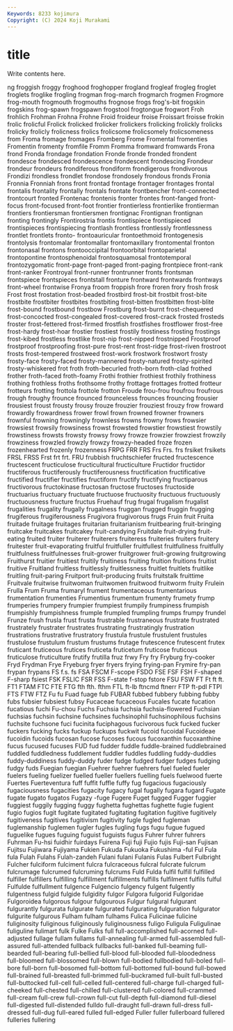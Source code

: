 ```yaml
---
Keywords: 8233 kojimura
Copyright: (C) 2024 Koji Murakami
---
```


# title

Write contents here.



ng
froggish froggy froghood froghopper frogland frogleaf frogleg froglet froglets froglike
frogling frogman frog-march frogmarch frogmen Frogmore frog-mouth frogmouth frogmouths frognose
frogs frog's-bit frogskin frogskins frog-spawn frogspawn frogstool frogtongue frogwort Froh
frohlich Frohman Frohna Frohne Froid froideur froise Froissart froisse frokin
frolic frolicful Frolick frolicked frolicker frolickers frolicking frolickly frolicks frolicky
frolicly frolicness frolics frolicsome frolicsomely frolicsomeness from Froma fromage fromages
Fromberg Frome Fromental fromenties Fromentin fromenty fromfile Fromm Fromma fromward
fromwards Frona frond Fronda frondage frondation Fronde fronde fronded frondent
frondesce frondesced frondescence frondescent frondescing Frondeur frondeur frondeurs frondiferous frondiform
frondigerous frondivorous Frondizi frondless frondlet frondose frondosely frondous fronds Fronia
Fronnia Fronniah frons front frontad frontage frontager frontages frontal frontalis
frontality frontally frontals frontate frontbencher front-connected frontcourt fronted Frontenac frontenis
fronter frontes front-fanged front-focus front-focused front-foot frontier frontierless frontierlike frontierman
frontiers frontiersman frontiersmen frontignac Frontignan frontignan fronting frontingly Frontirostria frontis
frontispiece frontispieced frontispieces frontispiecing frontlash frontless frontlessly frontlessness frontlet frontlets
fronto- frontoauricular frontoethmoid frontogenesis frontolysis frontomalar frontomallar frontomaxillary frontomental fronton
frontonasal frontons frontooccipital frontoorbital frontoparietal frontopontine frontosphenoidal frontosquamosal frontotemporal frontozygomatic
front-page front-paged front-paging frontpiece front-rank front-ranker Frontroyal front-runner frontrunner fronts
frontsman frontspiece frontspieces frontstall fronture frontward frontwards frontways front-wheel frontwise
Fronya froom froppish frore froren frory frosh frosk Frost frost
frostation frost-beaded frostbird frost-bit frostbit frost-bite frostbite frostbiter frostbites frostbiting
frost-bitten frostbitten frost-blite frost-bound frostbound frostbow Frostburg frost-burnt frost-chequered frost-concocted
frost-congealed frost-covered frost-crack frosted frosteds froster frost-fettered frost-firmed frostfish frostfishes
frostflower frost-free frost-hardy frost-hoar frostier frostiest frostily frostiness frosting frostings
frost-kibed frostless frostlike frost-nip frost-nipped frostnipped Frostproof frostproof frostproofing frost-pure
frost-rent frost-ridge frost-riven frostroot frosts frost-tempered frostweed frost-work frostwork frostwort
frosty frosty-face frosty-faced frosty-mannered frosty-natured frosty-spirited frosty-whiskered frot froth froth-becurled
froth-born froth-clad frothed frother froth-faced froth-foamy Frothi frothier frothiest frothily
frothiness frothing frothless froths frothsome frothy frottage frottages frotted frotteur
frotteurs frotting frottola frottole frotton Froude frou-frou froufrou froufrous frough
froughy frounce frounced frounceless frounces frouncing frousier frousiest froust frousty
frousy frouze frouzier frouziest frouzy frow froward frowardly frowardness frower
frowl frown frowned frowner frowners frownful frowning frowningly frownless frowns
frowny frows frowsier frowsiest frowsily frowsiness frowst frowsted frowstier frowstiest
frowstily frowstiness frowsts frowsty frowsy frowy frowze frowzier frowziest frowzily
frowziness frowzled frowzly frowzy frowzy-headed froze frozen frozenhearted frozenly frozenness
FRPG FRR FRS Frs Frs. frs frsiket frsikets FRSL FRSS
Frst frt frt. FRU frubbish fruchtschiefer fructed fructescence fructescent fructiculose
fructicultural fructiculture Fructidor fructidor fructiferous fructiferously fructiferousness fructification fructificative fructified
fructifier fructifies fructiform fructify fructifying fructiparous fructivorous fructokinase fructosan fructose
fructoses fructoside fructuarius fructuary fructuate fructuose fructuosity fructuous fructuously fructuousness
fructure fructus Fruehauf frug frugal frugalism frugalist frugalities frugality frugally
frugalness fruggan frugged fruggin frugging frugiferous frugiferousness Frugivora frugivorous frugs
Fruin fruit Fruita fruitade fruitage fruitages fruitarian fruitarianism fruitbearing fruit-bringing
fruitcake fruitcakes fruitcakey fruit-candying Fruitdale fruit-drying fruit-eating fruited fruiter fruiterer
fruiterers fruiteress fruiteries fruiters fruitery fruitester fruit-evaporating fruitful fruitfuller fruitfullest
fruitfullness fruitfully fruitfulness fruitfulnesses fruit-grower fruitgrower fruit-growing fruitgrowing Fruithurst fruitier
fruitiest fruitily fruitiness fruiting fruition fruitions fruitist fruitive Fruitland fruitless
fruitlessly fruitlessness fruitlet fruitlets fruitlike fruitling fruit-paring Fruitport fruit-producing fruits
fruitstalk fruittime Fruitvale fruitwise fruitwoman fruitwomen fruitwood fruitworm fruity Frulein
Frulla Frum Fruma frumaryl frument frumentaceous frumentarious frumentation frumenties Frumentius
frumentum frumenty frumety frump frumperies frumpery frumpier frumpiest frumpily frumpiness
frumpish frumpishly frumpishness frumple frumpled frumpling frumps frumpy frundel Frunze
frush frusla frust frusta frustrable frustraneous frustrate frustrated frustrately frustrater
frustrates frustrating frustratingly frustration frustrations frustrative frustratory frustula frustule frustulent
frustules frustulose frustulum frustum frustums frutage frutescence frutescent frutex fruticant
fruticeous frutices fruticeta fruticetum fruticose fruticous fruticulose fruticulture frutify frutilla
fruz frwy Fry fry Fryburg fry-cooker Fryd Frydman Frye Fryeburg
fryer fryers frying frying-pan Frymire fry-pan frypan frypans FS f.s.
fs FSA FSCM F-scope FSDO FSE FSF FSH F-shaped F-sharp
fsiest FSK FSLIC FSR FSS F-state f-stop fstore FSU FSW
FT Ft ft ft. FT1 FTAM FTC FTE FTG fth
fth. fthm FTL ft-lb ftncmd ftnerr FTP ft-pdl FTPI FTS
FTW FTZ Fu fu Fuad fuage fub FUBAR fubbed fubbery
fubbing fubby fubs fubsier fubsiest fubsy Fucaceae fucaceous Fucales fucate
fucation fucatious fuchi Fu-chou Fuchs Fuchsia fuchsia fuchsia-flowered Fuchsian fuchsias
fuchsin fuchsine fuchsines fuchsinophil fuchsinophilous fuchsins fuchsite fuchsone fuci fucinita
fuciphagous fucivorous fuck fucked fucker fuckers fucking fucks fuckup fuckups
fuckwit fucoid fucoidal Fucoideae fucoidin fucoids fucosan fucose fucoses fucous
fucoxanthin fucoxanthine fucus fucused fucuses FUD fud fudder fuddle fuddle-brained
fuddlebrained fuddled fuddledness fuddlement fuddler fuddles fuddling fuddy-duddies fuddy-duddiness fuddy-duddy
fuder fudge fudged fudger fudges fudging fudgy fuds Fuegian fuegian
Fuehrer fuehrer fuehrers fuel fueled fueler fuelers fueling fuelizer fuelled
fueller fuellers fuelling fuels fuelwood fuerte Fuertes Fuerteventura fuff fuffit
fuffle fuffy fug fugacious fugaciously fugaciousness fugacities fugacity fugacy fugal
fugally fugara fugard Fugate fugate fugato fugatos Fugazy -fuge Fugere
Fuget fugged Fugger fuggier fuggiest fuggily fugging fuggy fughetta fughettas
fughette fugie fugient fugio fugios fugit fugitate fugitated fugitating fugitation
fugitive fugitively fugitiveness fugitives fugitivism fugitivity fugle fugled fugleman fuglemanship
fuglemen fugler fugles fugling fugs fugu fugue fugued fuguelike fugues
fuguing fuguist fuguists fugus Fuhrer fuhrer fuhrers Fuhrman Fu-hsi fuidhir
fuirdays Fuirena Fuji fuji Fujio fujis Fuji-san Fujisan Fujitsu Fujiwara
Fujiyama Fukien Fukuda Fukuoka Fukushima -ful Ful Fula fula Fulah
Fulahs Fulah-zandeh Fulani fulani Fulanis Fulas Fulbert Fulbright Fulcher fulciform
fulciment fulcra fulcraceous fulcral fulcrate fulcrum fulcrumage fulcrumed fulcruming fulcrums
Fuld Fulda fulfil fulfill fulfilled fulfiller fulfillers fulfilling fulfillment fulfillments
fulfills fulfilment fulfils fulful Fulfulde fulfullment fulgence Fulgencio fulgency fulgent
fulgently fulgentness fulgid fulgide fulgidity fulgor Fulgora fulgorid Fulgoridae Fulgoroidea
fulgorous fulgour fulgourous Fulgur fulgural fulgurant fulgurantly fulgurata fulgurate fulgurated
fulgurating fulguration fulgurator fulgurite fulgurous Fulham fulham fulhams Fulica Fulicinae
fulicine fuliginosity fuliginous fuliginously fuliginousness fuligo Fuligula Fuligulinae fuliguline fulimart
fulk Fulke Fulks full full-accomplished full-acorned full-adjusted fullage fullam fullams
full-annealing full-armed full-assembled full-assured full-attended fullback fullbacks full-banked full-beaming full-bearded
full-bearing full-bellied full-blood full-blooded full-bloodedness full-bloomed full-blossomed full-blown full-bodied fullbodied
full-boled full-bore full-born full-bosomed full-bottom full-bottomed full-bound full-bowed full-brained full-breasted
full-brimmed full-buckramed full-built full-busted full-buttocked full-cell full-celled full-centered full-charge full-charged
full-cheeked full-chested full-chilled full-clustered full-colored full-crammed full-cream full-crew full-crown full-cut
full-depth full-diamond full-diesel full-digested full-distended fulldo full-draught full-drawn full-dress full-dressed
full-dug full-eared fulled full-edged Fuller fuller fullerboard fullered fulleries fullering
